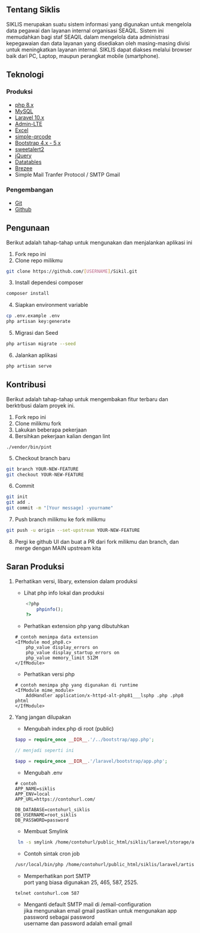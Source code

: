 ## Tentang Siklis

SIKLIS merupakan suatu sistem informasi yang digunakan untuk mengelola data pegawai dan layanan internal organisasi SEAQIL. Sistem ini memudahkan bagi staf SEAQIL dalam mengelola data administrasi kepegawaian dan data layanan yang disediakan oleh masing-masing divisi untuk meningkatkan layanan internal. SIKLIS dapat diakses melalui browser baik dari PC, Laptop, maupun perangkat mobile (smartphone).

## Teknologi

### Produksi
-   [php 8.x](https://www.php.net/)
-   [MySQL](https://www.mysql.com/)
-   [Laravel 10.x](https://laravel.com)
-   [Admin-LTE](https://github.com/jeroennoten/Laravel-AdminLTE)
-   [Excel](https://laravel-excel.com/)
-   [simple-qrcode](https://github.com/SimpleSoftwareIO/simple-qrcode)
-   [Bootstrap 4.x - 5,x](https://getbootstrap.com/)
-   [sweetalert2](https://sweetalert2.github.io/)
-   [jQuery](https://jquery.com/)
-   [Datatables](https://datatables.net/)
-   [Brezee](https://laravel.com/docs/10.x/starter-kits)
-   Simple Mail Tranfer Protocol / SMTP Gmail

### Pengembangan
-   [Git](https://git-scm.com/)
-   [Github](https://github.com/)


## Pengunaan

Berikut adalah tahap-tahap untuk mengunakan dan menjalankan aplikasi ini

1. Fork repo ini
2. Clone repo milikmu

```bash
git clone https://github.com/[USERNAME]/Sikil.git
```

3. Install dependesi composer

```bash
composer install
```

4. Siapkan environment variable

```bash
cp .env.example .env
php artisan key:generate
```

5. Migrasi dan Seed

```bash
php artisan migrate --seed
```

6. Jalankan aplikasi

```bash
php artisan serve
```

## Kontribusi

Berikut adalah tahap-tahap untuk mengembakan fitur terbaru dan berktrbusi dalam proyek ini.

1. Fork repo ini
2. Clone milikmu fork
3. Lakukan beberapa pekerjaan
4. Bersihkan pekerjaan kalian dengan lint

```
./vendor/bin/pint
```

5. Checkout branch baru

```bash
git branch YOUR-NEW-FEATURE
git checkout YOUR-NEW-FEATURE
```

6. Commit

```bash
git init
git add .
git commit -m "[Your message] -yourname"
```

7. Push branch milikmu ke fork milikmu

```bash
git push -u origin --set-upstream YOUR-NEW-FEATURE
```

8. Pergi ke github UI dan buat a PR dari fork milikmu dan branch, dan merge dengan MAIN upstream kita

## Saran Produksi
1. Perhatikan versi, libary, extension dalam produksi
    - Lihat php info lokal dan produksi
    ```php
        <?php
            phpinfo();
        ?>
    ```
    - Perhatikan extension php yang dibutuhkan
    ```
    # contoh menimpa data extension
    <IfModule mod_php8.c>
        php_value display_errors on 
        php_value display_startup_errors on
        php_value memory_limit 512M
    </IfModule>

    ```
    - Perhatikan versi php
    ```
    # contoh menimpa php yang digunakan di runtime
    <IfModule mime_module>
        AddHandler application/x-httpd-alt-php81___lsphp .php .php8 phtml
    </IfModule>

    ```

2. Yang jangan dilupakan
    - Mengubah index.php di root (public)
    ```php
    $app = require_once __DIR__.'/../bootstrap/app.php';

    // menjadi seperti ini

    $app = require_once __DIR__.'/laravel/bootstrap/app.php';
    ```

    - Mengubah .env
    ```
    # contoh
    APP_NAME=siklis
    APP_ENV=local
    APP_URL=https://contohurl.com/
    
    DB_DATABASE=contohurl_siklis
    DB_USERNAME=root_siklis
    DB_PASSWORD=password

    ```

    - Membuat Smylink
    ``` bash
     ln -s smylink /home/contohurl/public_html/siklis/laravel/storage/app/public/uploads /home/contohurl/public_html/siklis/storage
    ```

    - Contoh sintak cron job
    ``` bash
    /usr/local/bin/php /home/contohurl/public_html/siklis/laravel/artisan schedule:run >> /home/contohurl/public_html/siklis/laravel/storage logs/laravel.log 2>&1
    ```

    - Memperhatikan port SMTP\
    port yang biasa digunakan 25, 465, 587, 2525.
    ```
    telnet contohurl.com 587
    ```

    - Menganti default SMTP mail di /email-configuration\
    jika mengunakan email gmail pastikan untuk mengunakan app password sebagai password\
    username dan password adalah email gmail

<!-- ## Kontibutor BATCH 1 -->
<!-- <a href="https://github.com/ghinaat/Sikil/graphs/contributors">
  <img src="https://contrib.rocks/image?repo=ghinaat/Sikil" />
</a> -->

<!-- ## Kontributor BATCH 2 -->

